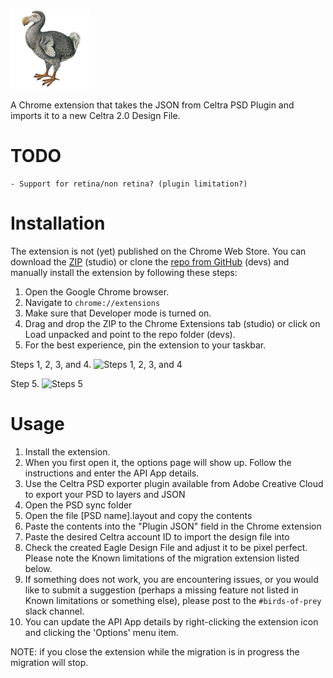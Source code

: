 ![Logo](https://github.com/daveyclayton/dodo/blob/master/assets/icon128.png)

A Chrome extension that takes the JSON from Celtra PSD Plugin and imports it to a new Celtra 2.0 Design File.

# TODO
    - Support for retina/non retina? (plugin limitation?)
# Installation
The extension is not (yet) published on the Chrome Web Store. You can download the [ZIP](https://drive.google.com/file/d/1deo_b8cliPp8AZ2w6N8ax5-sSB67nW8h/view?usp=drive_link) (studio) or clone the [repo from GitHub](https://github.com/daveyclayton/dodo) (devs) and manually install the extension by following these steps:
1. Open the Google Chrome browser.
2. Navigate to `chrome://extensions`
3. Make sure that Developer mode is turned on.
4. Drag and drop the ZIP to the Chrome Extensions tab (studio) or click on Load unpacked and point to the repo folder (devs).
5. For the best experience, pin the extension to your taskbar.

Steps 1, 2, 3, and 4.
![Steps 1, 2, 3, and 4](https://github.com/celtra/birdsOfPrey/blob/master/assets/install_extension.png)

Step 5.
![Steps 5](https://github.com/celtra/birdsOfPrey/blob/master/assets/pin_to_taskbar.png)

# Usage
1. Install the extension.
2. When you first open it, the options page will show up. Follow the instructions and enter the API App details.
3. Use the Celtra PSD exporter plugin available from Adobe Creative Cloud to export your PSD to layers and JSON
4. Open the PSD sync folder
5. Open the file [PSD name].layout and copy the contents
6. Paste the contents into the "Plugin JSON" field in the Chrome extension
7. Paste the desired Celtra account ID to import the design file into
8. Check the created Eagle Design File and adjust it to be pixel perfect. Please note the Known limitations of the migration extension listed below.
9. If something does not work, you are encountering issues, or you would like to submit a suggestion (perhaps a missing feature not listed in Known limitations or something else), please post to the `#birds-of-prey` slack channel.
10. You can update the API App details by right-clicking the extension icon and clicking the 'Options' menu item.

NOTE: if you close the extension while the migration is in progress the migration will stop.